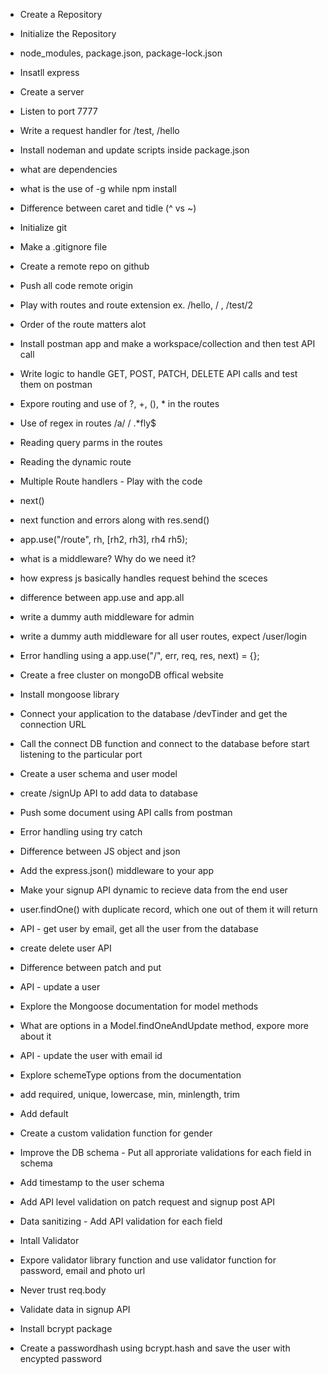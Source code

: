 - Create a Repository
- Initialize the Repository
- node_modules, package.json, package-lock.json
- Insatll express
- Create a server
- Listen to port 7777
- Write a request handler for /test, /hello
- Install nodeman and update scripts inside package.json
- what are dependencies
- what is the use of -g while npm install
- Difference between caret and tidle (^ vs ~)

- Initialize git 
- Make a .gitignore file
- Create a remote repo on github
- Push all code remote origin
- Play with routes and route extension ex. /hello, / , /test/2
- Order of the route matters alot
- Install postman app and make a workspace/collection and then test API call
- Write logic to handle GET, POST, PATCH, DELETE API calls and test them on postman
- Expore routing and use of ?, +, (), * in the routes
- Use of regex in routes /a/ / .*fly$
- Reading query parms in the routes
- Reading the dynamic route

- Multiple Route handlers - Play with the code
- next()
- next function and errors along with res.send()
- app.use("/route", rh, [rh2, rh3], rh4 rh5);
- what is a middleware? Why do we need it?
- how express js basically handles request behind the sceces
- difference between app.use and app.all
- write a dummy auth middleware for admin
- write a dummy auth middleware for all user routes, expect /user/login
- Error handling using a app.use("/", err, req, res, next) = {};

- Create a free cluster on mongoDB offical website
- Install mongoose library 
- Connect your application to the database /devTinder and get the connection URL
- Call the connect DB function and connect to the database before start listening to the particular port
- Create a user schema and user model
- create /signUp API to add data to database
- Push some document using API calls from postman
- Error handling using try catch

- Difference between JS object and json
- Add the express.json() middleware to your app
- Make your signup API dynamic to recieve data from the end user
- user.findOne() with duplicate record, which one out of them it will return
- API - get user by email, get all the user from the database
- create delete user API
- Difference between patch and put
- API - update a user
- Explore the Mongoose documentation for model methods
- What are options in a Model.findOneAndUpdate method, expore more about it
- API - update the user with email id

- Explore schemeType options from the documentation
- add required, unique, lowercase, min, minlength, trim
- Add default 
- Create a custom validation function for gender
- Improve the DB schema - Put all approriate validations for each field in schema
- Add timestamp to the user schema
- Add API level validation on patch request and signup post API
- Data sanitizing - Add API validation for each field
- Intall Validator
- Expore validator library function and use validator function for password, email and photo url
- Never trust req.body

- Validate data in signup API
- Install bcrypt package
- Create a passwordhash using bcrypt.hash and save the user with encypted password